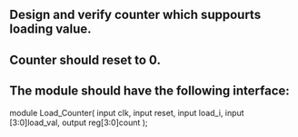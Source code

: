 ## Design and verify counter which suppourts loading value.

## Counter should reset to 0.
## The module should have the following interface:

module Load_Counter(
input clk,
input reset,
input load_i,
input [3:0]load_val,
output reg[3:0]count
    );
    
